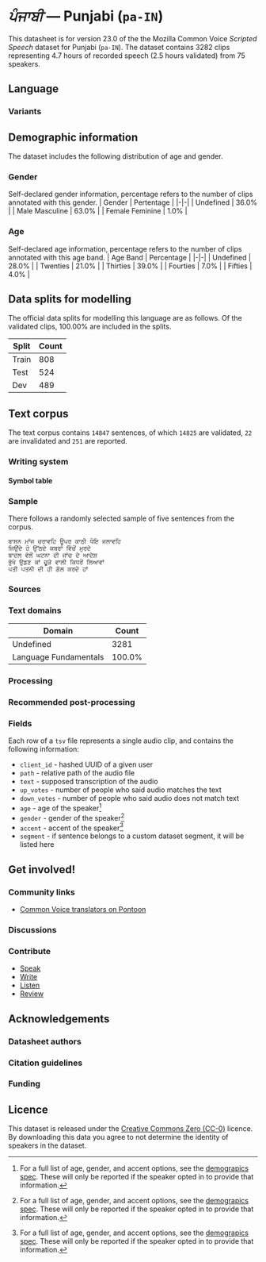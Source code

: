 # *ਪੰਜਾਬੀ* &mdash; Punjabi (`pa-IN`)
This datasheet is for version 23.0 of the the Mozilla Common Voice *Scripted Speech* dataset 
for Punjabi (`pa-IN`). The dataset contains 3282 clips representing 4.7 hours of recorded
speech (2.5 hours validated) from 75 speakers.

## Language
<!-- {{LANGUAGE_DESCRIPTION}} -->
<!-- Provide a brief (1-2 paragraph) description of your language -->

### Variants
<!-- {{VARIANT_DESCRIPTION}} -->
<!-- @ OPTIONAL @ -->
<!-- Describe the variants (MCV variants) of your language -->

## Demographic information
The dataset includes the following distribution of age and gender.
<!-- You can get a lot of the information in this section from https://analyzer.cv-toolbox.web.tr/browse -->

### Gender
Self-declared gender information, percentage refers to the number of clips annotated with this gender.
| Gender | Pertentage |
|-|-|
| Undefined | 36.0% |
| Male Masculine | 63.0% |
| Female Feminine | 1.0% |

<!-- {{GENDER_TABLE}} -->
<!-- @ AUTOMATICALLY GENERATED @ -->
<!-- | Gender | Frequency |
|--------|-----------|
| male, masculine | ? |
| undeclared | ? |
| female, feminine | ? | -->

### Age
Self-declared age information, percentage refers to the number of clips annotated with this age band.
| Age Band | Percentage |
|-|-|
| Undefined | 28.0% |
| Twenties | 21.0% |
| Thirties | 39.0% |
| Fourties | 7.0% |
| Fifties | 4.0% |

<!-- {{AGE_TABLE}} -->
<!-- @ AUTOMATICALLY GENERATED @ -->
<!-- | Age band | Frequency |
|----------|-----------|
| teens | ? |
| twenties | ? |
| thirties | ? |
| fourties | ? |
| fifties | ? |
   ...if other age ranges are present in your data, add rows... -->

## Data splits for modelling

The official data splits for modelling this language are as follows. Of the validated clips, 100.00% are included in the splits.

 | Split | Count |
|-|-|
| Train | 808 |
| Test | 524 |
| Dev | 489 |


## Text corpus

The text corpus contains `14847` sentences, of which `14825` are validated, `22` are invalidated and `251` are reported.
<!-- {{TEXT_CORPUS_DESCRIPTION}} -->
<!-- @ OPTIONAL @ -->
<!-- An overview of the text corpus, with information such as average length (in characters and words) of validated sentences. -->

### Writing system
<!-- {{WRITING_SYSTEM_DESCRIPTION}} -->
<!-- @ OPTIONAL @ -->
<!-- A description of the writing system (or writing systems) used in the text corpus -->

#### Symbol table
<!-- {{ALPHABET_TABLE}} -->
<!-- @ OPTIONAL @ -->
<!-- If the writing system is alphabetic, you can include the valid alphabet here -->

### Sample
There follows a randomly selected sample of five sentences from the corpus.

```
ਬਾਸਨ ਮਾਂਜ ਚਰਾਵਹਿ ਊਪਰ ਕਾਠੀ ਧੋਇ ਜਲਾਵਹਿ
ਜਿਉਂਦੇ ਹੋ ਉੱਠਦੇ ਕਬਰਾਂ ਵਿੱਚੋਂ ਮੁਰਦੇ
ਬਾਦਲ ਵੱਲੋਂ ਘਟਨਾ ਦੀ ਜਾਂਚ ਦੇ ਆਦੇਸ਼
ਭੁੱਖੇ ਉਡਣ ਕਾਂ ਚੂੜੇ ਵਾਲੀ ਕਿਧਰੋਂ ਲਿਆਵਾਂ
ਪਤੀ ਪਤਨੀ ਦੀ ਹੀ ਗੱਲ ਕਰਦੇ ਹਾਂ
```

<!-- {{SENTENCES_SAMPLE}} -->

### Sources
<!-- {{SOURCES_LIST}} -->
<!-- @ OPTIONAL @ -->
<!-- A list of sentence sources, can be curated to the top-N -->

### Text domains

| Domain | Count |
|-|-|
| Undefined | 3281 |
| Language Fundamentals | 100.0% |

<!-- {{TEXT_DOMAIN_DESCRIPTION}} -->
<!-- @ OPTIONAL @ -->
<!-- What text domains are represented in the corpus? -->

### Processing
<!-- {{PROCESSING_DESCRIPTION}} -->
<!-- @ OPTIONAL @ -->
<!-- How has the text data been processed -->

### Recommended post-processing
<!-- {{RECOMMENDED_POSTPROCESSING_DESCRIPTION}} -->
<!-- @ OPTIONAL @ -->
<!-- What should people do before they use the data, for example Unicode normalisation -->

### Fields
Each row of a `tsv` file represents a single audio clip, and contains the following information:

* `client_id` - hashed UUID of a given user
* `path` - relative path of the audio file
* `text` - supposed transcription of the audio
* `up_votes` - number of people who said audio matches the text
* `down_votes` - number of people who said audio does not match text
* `age` - age of the speaker[^1]
* `gender` - gender of the speaker[^1]
* `accent` - accent of the speaker[^1]
* `segment` - if sentence belongs to a custom dataset segment, it will be listed here

#### 
[^1]: For a full list of age, gender, and accent options, see the
[demograpics
spec](https://github.com/common-voice/common-voice/blob/main/web/src/stores/demographics.ts). These
will only be reported if the speaker opted in to provide that
information.

## Get involved!

### Community links

* [Common Voice translators on Pontoon](https://pontoon.mozilla.org/pa-IN/common-voice/contributors/)

<!-- {{COMMUNITY_LINKS_LIST}} -->
<!-- @ OPTIONAL @ -->
<!-- Links to community chats / fora -->

### Discussions
<!-- {{DISCUSSION_LINKS_LIST}} -->
<!-- @ OPTIONAL @ -->
<!-- Any links to discussions, for example on Discourse or other fora or blogs can be included here -->

### Contribute

* [Speak](https://commonvoice.mozilla.org/pa-IN/speak)
* [Write](https://commonvoice.mozilla.org/pa-IN/write)
* [Listen](https://commonvoice.mozilla.org/pa-IN/listen)
* [Review](https://commonvoice.mozilla.org/pa-IN/review)
<!-- {{CONTRIBUTE_LINKS_LIST}} -->
<!-- Here you can include links for how to contribute to the dataset -->

## Acknowledgements

### Datasheet authors
<!-- {{DATASHEET_AUTHORS_LIST}} -->
<!-- A list in the format of: Your Name <email@email.com> -->

### Citation guidelines
<!-- {{CITATION_DESCRIPTION}} -->
<!-- @ OPTIONAL @ -->
<!-- If you published a paper and would like people to cite it, you can include the BiBTeX here -->

### Funding
<!-- {{FUNDING_DESCRIPTION}} -->
<!-- @ OPTIONAL @ -->
<!-- If you received any funding, you can include the acknowledgement here -->

## Licence
This dataset is released under the [Creative Commons Zero (CC-0)](https://creativecommons.org/public-domain/cc0/) licence. By downloading this data
you agree to not determine the identity of speakers in the dataset.